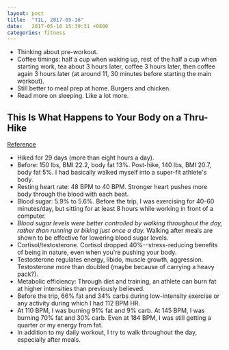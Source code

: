 ```yaml
---
layout: post
title:  "TIL, 2017-05-16"
date:   2017-05-16 15:39:31 +0800
categories: fitness
---
```


- Thinking about pre-workout.
- Coffee timings: half a cup when waking up, rest of the half a cup when starting work, tea about 3 hours later, coffee 3 hours later, then coffee again 3 hours later (at around 11, 30 minutes before starting the main workout).
- Still better to meal prep at home. Burgers and chicken.
- Read more on sleeping. Like a lot more.

## This Is What Happens to Your Body on a Thru-Hike
[Reference](https://www.outsideonline.com/2125031/what-happens-your-body-thru-hike)

- Hiked for 29 days (more than eight hours a day).
- Before: 150 lbs, BMI 22.2, body fat 13%. Post-hike, 140 lbs, BMI 20.7, body fat 5%. I had basically walked myself into a super-fit athlete's body.
- Resting heart rate: 48 BPM to 40 BPM. Stronger heart pushes more body through the blood with each beat.
- Blood sugar: 5.9% to 5.6%. Before the trip, I was exercising for 40-60 minutes/day, but sitting for at least 8 hours while working in front of a computer.
- *Blood sugar levels were better controlled by walking throughout the day, rather than running or biking just once a day.* Walking after meals are shown to be effective for lowering blood sugar levels.
- Cortisol/testosterone. Cortisol dropped 40%--stress-reducing benefits of being in nature, even when you're pushing your body.
- Testosterone regulates energy, libido, muscle growth, aggression. Testosterone more than doubled (maybe because of carrying a heavy pack?).
- Metabolic efficiency: Through diet and training, an athlete can burn fat at higher intensities than previously believed.
- Before the trip, 66% fat and 34% carbs during low-intensity exercise or any activity during which I had 112 BPM HR.
- At 110 BPM, I was burning 91% fat and 9% carb. At 145 BPM, I was burning 70% fat and 30% carb. Even at 184 BPM, I was still getting a quarter or my energy from fat.
- In addition to my daily workout, I try to walk throughout the day, especially after meals.
